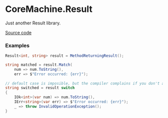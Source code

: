 # CoreMachine.Result

Just another Result library.

[Source code](https://www.github.com/GBTowers/CoreMachine/)

### Examples

```csharp
Result<int, string> result = MethodReturningResult();

string matched = result.Match(
    num => num.ToString(),
    err => $"Error occurred: {err}");
    
// default case is imposible, but the compiler complains if you don't add it
string switched = result switch
{
    IOk<int>(var num) => num.ToString(),
    IErr<string>(var err) => $"Error occurred: {err}");
    _ => throw InvalidOperationException();
}
```